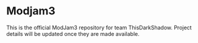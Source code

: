 Modjam3
=======

This is the official ModJam3 repository for team ThisDarkShadow. Project details will be updated once they are made available.

